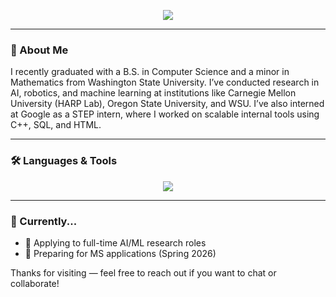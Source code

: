 <!--
### 👋 Hi, I'm Ethan Villalovoz
- 🎓 Senior at Washington State University, aspiring researcher in Robotics & AI.
- 🤖 Passionate about advancing robot learning, multimodal systems, and reinforcement learning.
- 🌟 Research focus: Creating interactive, socially adaptive robots that enhance human-AI collaboration.
- 💻 Find more about me at [ethanvillalovoz.github.io](https://ethanvillalovoz.github.io/).

I want you to create a detailed write up explaining the problem you have addressed, approach we took, the challenges we faced, and the results we came up. Include code snippets, visualizations and more


CS 6515 – Intro to Graduate Algorithms

CS 7641 – Machine Learning

CS 6476 – Computer Vision

CS 7650 – Natural Language Processing

CS 7638 – AI Techniques for Robotics

CS 7637 – Knowledge-Based AI

CS 7642 – Reinforcement Learning

CS 7643 – Deep Learning

ISYE 6420 – Bayesian Statistics

CS 7632 – Game AI ✅ (Best aligned with real-time autonomy, sim environments, and agent planning)

What’s your ideal breakdown of your time in a working week, in terms of hours or % per week spent on meetings, coding, reading papers, etc.?

I recognize that, ideally, we would want our breakdown schedule to be more concrete and dynamic as important deadlines are near. Hence, my response to this question will be a range instead of specific numbers.

1. Coding and Experiemtnation (50% - 60%):
-The majority of work that I will spend during the week is implementing and refactoring code from my project. Not only do I enjoy hands-on work, but I also understand that the cutting-edge forefront of AI takes trial and error to finetune the models. I would want to ensure that any additions, such as optimizing and adding new features, are carefully implemented to give consumers a more satisfying experience using Anthropic's models. Even if it slightly increases user satisfaction, that still impacts me, to be precise, in my coding.

2. Research and Reading Papers (20% - 30%):
-The domain of AI is changing rapidly with the discovery of new technologies. Staying updated on the latest discoveries will help me stay up to date and also help me create new ideas about how the work at Anthropic aligns with and can benefit from these advancements. Ideally, I would want to have the goal of reading 2 to 3 papers a day that can help with my project and also improve my literature knowledge within the area of work.

3. Meetings and Collaborations (10% - 20%):
-While this percentage may be a little higher than expected, I highly value time to allocate for discussions to share ideas and help resolve challenges that I or anyone on the team may have. What I love most about research is the natural collaboration between others. We are the future researchers of the world, and collaborating frequently drives ideas and discoveries much faster and more meaningful. I also consider this time to be spent in formal stand-up meetings, brainstorming, and pair programming time with others. Taking the time to help others overcome roadblocks in their work, and myself is important to me to learn and carry forward efficiently toward the project goal.

4. Documentation and Reflections (5% - 10%):
-During the production, documentation is very important to allow others to understand and utilize the tools you created. If the project is more research-focused, this is no different, but the goal is to document work to allow others to replicate your work. I believe this is important to improve the workflows of any technologies that will be reused. I also believe that it is important to take the time to reflect after a project submission or delivery. Understanding the challenges and what helped to efficiently complete work, I believe, is important to continuously learn and takeaway to be more impactful in the next project. If I find a new technology or effective way to get my work done to enhance the team's productivity, I believe that it is very important to take the time to reflect on it.




Why Anthropic? *
Why do you want to work at Anthropic? (We value this response highly - great answers are often 200-400 words.)

I want to work at Anthropic because I highly resonate with the company's mission of creating artificial intelligence (AI) that can benefit society. I am very passionate about having the opportunity to contribute to cutting-edge technology that can help assist and change many interdisciplinary fields where AI has the root impact to accelerate this goal. I am very fascinated by the current challenges we face in reliable and interpretable systems to create ethical and safe deployment of models. With my current experiences, this field of work aligns with the opportunity to impact the world.

Within my undergraduate experiences, I have followed the theme of working on projects centered on building systems adaptable to humans. While I was at Carnegie Mellon University, my work focused on developing a hierarchical reward learning framework using reinforcement learning to refine the robotic understanding of human corrections. The goal was to enhance robot understanding to help understand human preferences in assistive settings such as a robot helping load a dishwasher. I value the importance of creating systems that adapt in dynamic environments; in this case, I want to join Anthropic to enhance AI agents to be more adaptable to human language and generate responses that agents have learned from the user.

I am very excited about having the opportunity to collaborate on research initiatives. At the very beginning of my undergraduate career, I had the opportunity to engage in many research projects, and I have always wanted to pursue a career that is research-focused. This role aligns with my goals of being able to work on projects with a multidisciplinary team and contribute to impactful work that connects technology to society. For this role, I am very interested in work where I can have the chance to explore new solutions to building and research new ideas to create safe and reliable systems.

What I love about having the opportunity to work at Anthropic is to continuously learn and be curious about the field. This role allows me to further enhance my software engineering skills while still engaging in non-stop learning within AI research. Throughout my academic career, I have been waiting to find the perfect opportunity to be a part of a team that not only prompts innovation but also aims to benefit society. The greatest reward is being able to impact everyone to better their lives. With my passion for AI and a company with a mission, Anthropic is where I want to be.









In one paragraph, provide an example of something meaningful that you have done in line with your values. Examples could include past work, volunteering, civic engagement, community organizing, donations, family support, etc. *

In the final year of my undergraduate degree, I reflect on all the great opportunities I have had to embark on. I am truly thankful; however, I can never thank the people who helped me get there enough. My mentors, friends, and peers have all supported me and helped me get where I am today. Hence, I volunteered as a first-year mentor for incoming computer science students. I understand and have dealt with the transition into college, being in a major that can be very new and challenging to students. I also understand the feeling of being overwhelmed with how to gain experience to be prepared for a future career. Every week, I meet with my mentee to discuss future goals and how I can assist them. For example, one of my students wanted to intern after their first year but didn't know where to apply or how to make an appealing resume. With my assistance, I was able to help them navigate what roles to apply for at top companies, and they have already received a few interviews for roles this upcoming summer. This means a lot to me because it deepens my belief in creating a supportive environment for learning and lifting others to succeed. I want to show and allow others to have experiences that will give them valuable experience and growth in their journeys to make a difference in the world.













Additional Information *
Add a cover letter or anything else you want to share.

Dear Anthropic Team,

I am excited to apply for the position at Anthropic. The company's mission aligns with my passion for creating reliable and interpretable AI systems that can safely and positively impact users and society. I believe my experience in developing hierarchical reward learning systems, optimizing large-scale data pipelines, and working with transformer-based models makes me an excellent candidate to contribute to the company's cutting-edge work.

This past summer, while I was a research assistant at Carnegie Mellon University, my work refined my robotic understanding using Bayesian Inference and large language models (LLMs) to enhance the alignment between robot and human preferences. This experience allowed me to be exposed to reinforcement learning techniques and navigate through complex designs to implement adaptable solutions. Previously, at Google, I gained expertise in optimizing multi-terabyte data workflows. There, I gained experience in map-reduce techniques and, by doing so, reduced workflow runtime by 66%. These experiences shaped my strong foundation in large-scale system optimization and AI solutions.

I am very excited about Anthropic's research culture and collaboration and its commitment to addressing the societal impact of AI. I resonate deeply with the focus on advancing AI that is both scalable and trustworthy. I believe that focusing on these advances will benefit and accelerate other interdisciplinary fields as more people use AI.

Thank you for considering my application. I am eager to contribute my skills to the team and to the mission of building AI systems that benefit society.

Best Regards,
Ethan Villalovoz












AI should serve as a tool for amplifying human capabilities to address the most pressing challenges. We can analyze complex, multimodal data at scale and uncover actionable insights by harnessing AI for applications like climate modeling, sustainable resource management, and assistive technologies. AI must prioritize ethical deployment, ensuring transparency, fairness, and accessibility. It should empower underserved communities, optimize solutions for environmental sustainability, and drive global progress while complementing human expertise, not replacing it. Ultimately, AI should catalyze innovation, enabling humanity to solve problems collaboratively, responsibly, and equitably.

---
-->
<p align="center">
  <img src="https://capsule-render.vercel.app/api?type=waving&color=gradient&height=180&section=header&text=Hi%2C%20I'm%20Ethan%20Villalovoz&fontSize=40&fontAlign=50&fontColor=ffffff"/>
</p>

<!--
<h3 align="center">AI/Robotics Researcher • CS Grad @ WSU • Open to Work</h3>
-->

<!--
<p align="center">
  <a href="https://ethanvillalovoz.github.io">Portfolio Website</a> • 
  <a href="mailto:ethanvillalovoz@gmail.com">Email</a> • 
  <a href="https://www.linkedin.com/in/ethanvillalovoz">LinkedIn</a>
</p>
-->

---

### 👋 About Me

I recently graduated with a B.S. in Computer Science and a minor in Mathematics from Washington State University. I’ve conducted research in AI, robotics, and machine learning at institutions like Carnegie Mellon University (HARP Lab), Oregon State University, and WSU. I’ve also interned at Google as a STEP intern, where I worked on scalable internal tools using C++, SQL, and HTML.

---

### 🛠️ Languages & Tools

<p align="center">
  <img src="https://skillicons.dev/icons?i=python,cpp,pytorch,tensorflow,ros,jupyter,git,html,sql,github" />
</p>

---

<!--
### 📊 GitHub Stats

<p align="center">
  <img src="https://github-readme-stats.vercel.app/api?username=ethanvillalovoz&show_icons=true&theme=github_dark" width="48%" />
  <img src="https://github-readme-stats.vercel.app/api/top-langs/?username=ethanvillalovoz&layout=compact&theme=github_dark&hide=html,css" width="48%" />
</p>

---

Okay. So as you may know I am currently doing side projects while I apply for jobs apps etc. I want to create projects that can make me stand out and appeal to my future PhD Advisor Andrea Bobu. Here are her research interests:

As autonomous agents become increasingly woven into the fabric of society—from self-driving cars to personal robot manipulators to AI assistants—our lab aims to ensure their seamless interaction with people. However, integrating these systems into human-centered environments in a way that aligns with human expectations is a formidable challenge. Specifying human objectives to robots is difficult because these objectives are complex, context-dependent, and inherently subjective. Without the right objectives, autonomous systems may exhibit unexpected or even dangerous behaviors.

Learning these objectives (for instance, as reward functions) has emerged as a popular alternative to manual specification, but it comes with its own set of difficulties: 1) getting the right data to supervise the learning is hard because humans are imperfect, not infinitely queryable, and have unique and changing preferences; 2) the representations we choose to mathematically express human objectives may themselves be wrong, thus preventing us from ever being able to capture desired behaviors; 3) reliably quantifying misalignment—or discrepancies from expected behavior—to ensure system safety remains underexplored.

Our goal is to develop autonomous agents whose behavior aligns with human expectations—whether the human is an expert system designer, a novice end-user, or another AI stakeholder. Our research combines expertise from robotics, deep learning, cognitive psychology, and probabilistic reasoning to develop more aligned, generalizable, and robust learning algorithms.
Asking for the Right Data
Typical methods that learn from human feedback (e.g. RLHF) treat humans as infinitely queryable oracles. However, individual humans have unique and evolving preferences, objectives, and biases that may not be fully reflected in canned internet data. Our research explores ways to effectively learn human objectives from noisy, incomplete, or inconsistent data. We focus on designing algorithms that can extract meaningful information from limited interactions, using structure, simulation, and powerful priors. This allows autonomous systems to better understand and anticipate human needs.

Getting the right data from humans

Interactively Arriving at Shared Task Representations
To act in the world, robots rely on a representation of salient task features: for example, to hand over a cup of coffee, the robot may consider efficiency and cup orientation in its behavior. But if we want robots to act for and with people, their representations must not be just functional but also reflective of what humans care about, i.e. they must be aligned with humans. If they're not, misalignment could lead to unintended and potentially harmful behavior; for example, we saw a robot arm move a coffee cup inches away from a person's face because it lacked an understanding of personal space. Our research focuses on aligning robot representations with humans via interactive processes where robots and humans can find shared task representations.

Interactively arriving at shared representations

Reliably Quantifying Misalignment
A key component of ensuring reliable autonomous systems is the ability to quantify how well a system's behavior aligns with human expectations. An autonomous agent should know when it doesn't know enough, and either ask for help or learn in proportion to how confident it is in its model. Our research aims to develop metrics and methods to detect and correct misalignment, ensuring that autonomous systems behave predictably and safely in diverse situations. This includes exploring probabilistic reasoning and cognitive psychology to understand and mitigate the risks associated with misalignment.

Quantifying misalignment

Check out our TEDxMIT talk on why robots aren't superhuman in our human world to get a sense of our research philosophy!

Here is the project I want to work on
-->

### 🧠 Currently...
- 📝 Applying to full-time AI/ML research roles
- 🎯 Preparing for MS applications (Spring 2026)

Thanks for visiting — feel free to reach out if you want to chat or collaborate!

